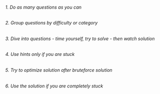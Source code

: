 <h6>1. Do as many questions as you can</h6>
<h6>2. Group questions by difficulty or category</h6>
<h6>3. Dive into questions - time yourself, try to solve - then watch solution</h6>
<h6>4. Use hints only if you are stuck</h6>
<h6>5. Try to optimize solution after bruteforce solution</h6>
<h6>6. Use the solution if you are completely stuck</h6>
